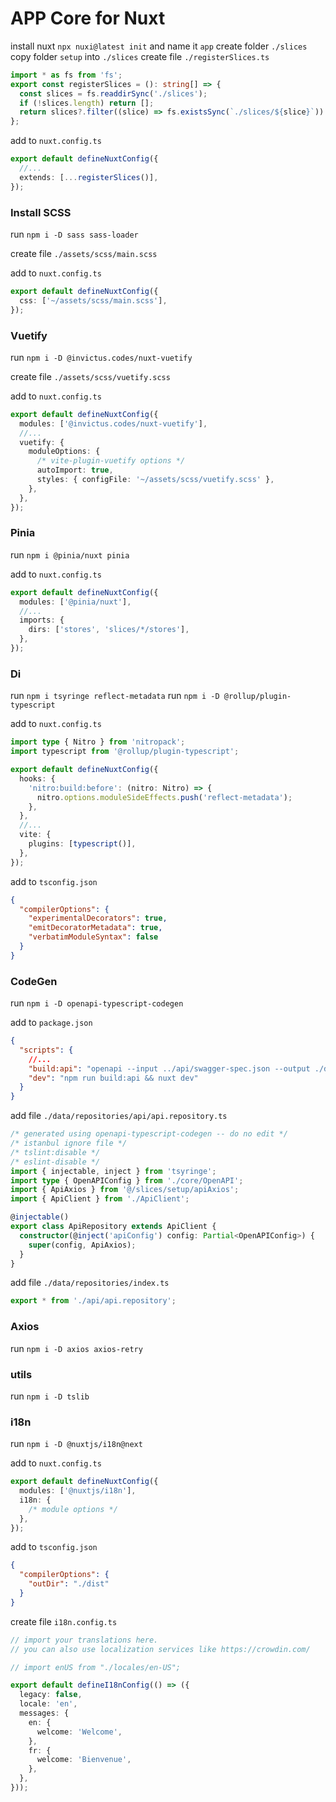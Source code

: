 # APP Core for Nuxt

install nuxt `npx nuxi@latest init` and name it `app`
create folder `./slices`
copy folder `setup` into `./slices`
create file `./registerSlices.ts`

```ts
import * as fs from 'fs';
export const registerSlices = (): string[] => {
  const slices = fs.readdirSync('./slices');
  if (!slices.length) return [];
  return slices?.filter((slice) => fs.existsSync(`./slices/${slice}`)).map((slice) => `./slices/${slice}`);
};
```

add to `nuxt.config.ts`

```ts
export default defineNuxtConfig({
  //...
  extends: [...registerSlices()],
});
```

### Install SCSS

run `npm i -D sass sass-loader`

create file `./assets/scss/main.scss`

add to `nuxt.config.ts`

```ts
export default defineNuxtConfig({
  css: ['~/assets/scss/main.scss'],
});
```

### Vuetify

run `npm i -D @invictus.codes/nuxt-vuetify`

create file `./assets/scss/vuetify.scss`

add to `nuxt.config.ts`

```ts
export default defineNuxtConfig({
  modules: ['@invictus.codes/nuxt-vuetify'],
  //...
  vuetify: {
    moduleOptions: {
      /* vite-plugin-vuetify options */
      autoImport: true,
      styles: { configFile: '~/assets/scss/vuetify.scss' },
    },
  },
});
```

### Pinia

run `npm i @pinia/nuxt pinia`

add to `nuxt.config.ts`

```ts
export default defineNuxtConfig({
  modules: ['@pinia/nuxt'],
  //...
  imports: {
    dirs: ['stores', 'slices/*/stores'],
  },
});
```

### Di

run `npm i tsyringe reflect-metadata`
run `npm i -D @rollup/plugin-typescript`

add to `nuxt.config.ts`

```ts
import type { Nitro } from 'nitropack';
import typescript from '@rollup/plugin-typescript';

export default defineNuxtConfig({
  hooks: {
    'nitro:build:before': (nitro: Nitro) => {
      nitro.options.moduleSideEffects.push('reflect-metadata');
    },
  },
  //...
  vite: {
    plugins: [typescript()],
  },
});
```

add to `tsconfig.json`

```json
{
  "compilerOptions": {
    "experimentalDecorators": true,
    "emitDecoratorMetadata": true,
    "verbatimModuleSyntax": false
  }
}
```

### CodeGen

run `npm i -D openapi-typescript-codegen`

add to `package.json`

```json
{
  "scripts": {
    //...
    "build:api": "openapi --input ../api/swagger-spec.json --output ./data/repositories/api --name ApiClient --client axios ",
    "dev": "npm run build:api && nuxt dev"
  }
}
```

add file `./data/repositories/api/api.repository.ts`

```ts
/* generated using openapi-typescript-codegen -- do no edit */
/* istanbul ignore file */
/* tslint:disable */
/* eslint-disable */
import { injectable, inject } from 'tsyringe';
import type { OpenAPIConfig } from './core/OpenAPI';
import { ApiAxios } from '@/slices/setup/apiAxios';
import { ApiClient } from './ApiClient';

@injectable()
export class ApiRepository extends ApiClient {
  constructor(@inject('apiConfig') config: Partial<OpenAPIConfig>) {
    super(config, ApiAxios);
  }
}
```

add file `./data/repositories/index.ts`

```ts
export * from './api/api.repository';
```

### Axios

run `npm i -D axios axios-retry`

### utils

run `npm i -D tslib`

### i18n

run `npm i -D @nuxtjs/i18n@next`

add to `nuxt.config.ts`

```ts
export default defineNuxtConfig({
  modules: ['@nuxtjs/i18n'],
  i18n: {
    /* module options */
  },
});
```

add to `tsconfig.json`

```json
{
  "compilerOptions": {
    "outDir": "./dist"
  }
}
```

create file `i18n.config.ts`

```ts
// import your translations here.
// you can also use localization services like https://crowdin.com/

// import enUS from "./locales/en-US";

export default defineI18nConfig(() => ({
  legacy: false,
  locale: 'en',
  messages: {
    en: {
      welcome: 'Welcome',
    },
    fr: {
      welcome: 'Bienvenue',
    },
  },
}));
```

